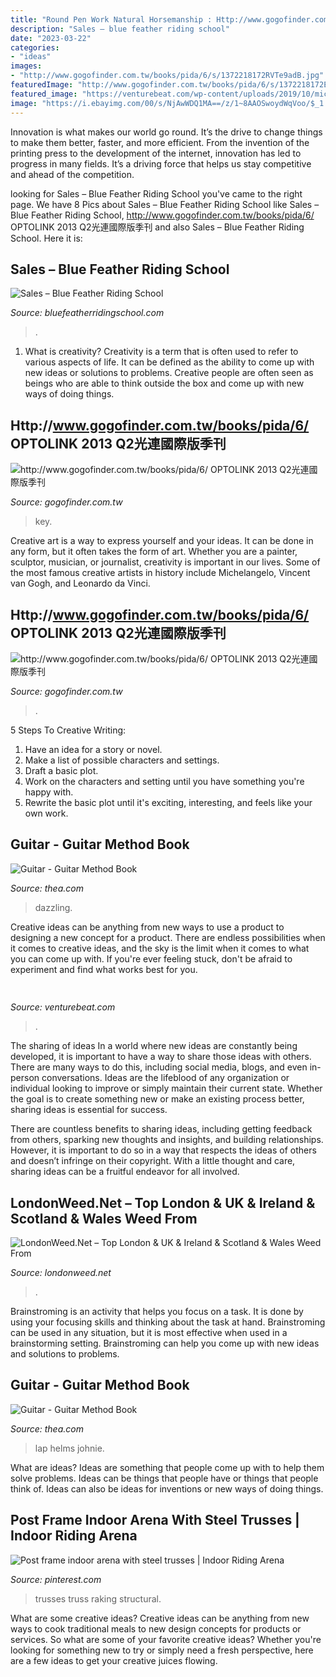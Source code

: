 ```yaml
---
title: "Round Pen Work Natural Horsemanship : Http://www.gogofinder.com.tw/books/pida/6/ Optolink 2013 Q2光連國際版季刊"
description: "Sales – blue feather riding school"
date: "2023-03-22"
categories:
- "ideas"
images:
- "http://www.gogofinder.com.tw/books/pida/6/s/1372218172RVTe9adB.jpg"
featuredImage: "http://www.gogofinder.com.tw/books/pida/6/s/1372218172E5ihGVVe.jpg"
featured_image: "https://venturebeat.com/wp-content/uploads/2019/10/microsoft-surface-event-surface-pro-x-2.jpg?w=800"
image: "https://i.ebayimg.com/00/s/NjAwWDQ1MA==/z/1~8AAOSwoydWqVoo/$_1.JPG"
---
```



Innovation is what makes our world go round. It’s the drive to change things to make them better, faster, and more efficient. From the invention of the printing press to the development of the internet, innovation has led to progress in many fields. It’s a driving force that helps us stay competitive and ahead of the competition.

	

		
looking for Sales – Blue Feather Riding School you've came to the right page. We have 8 Pics about Sales – Blue Feather Riding School like Sales – Blue Feather Riding School, http://www.gogofinder.com.tw/books/pida/6/ OPTOLINK 2013 Q2光連國際版季刊 and also Sales – Blue Feather Riding School. Here it is:
		
    
## Sales – Blue Feather Riding School

<img loading=lazy src="https://bffequestrian.files.wordpress.com/2020/10/0a57ef15-bd07-4381-a368-d81ca05047e5.jpg?w=1200" onerror="this.onerror=null;this.src='https://tse3.mm.bing.net/th?id=OIP.OH9Orz7NWiT-TndReofppgHaFn&amp;pid=15.1';" alt="Sales – Blue Feather Riding School">

_Source: bluefeatherridingschool.com_

>. 

	

1. What is creativity?
Creativity is a term that is often used to refer to various aspects of life. It can be defined as the ability to come up with new ideas or solutions to problems. Creative people are often seen as beings who are able to think outside the box and come up with new ways of doing things.

    
## Http://www.gogofinder.com.tw/books/pida/6/ OPTOLINK 2013 Q2光連國際版季刊

<img loading=lazy src="http://www.gogofinder.com.tw/books/pida/6/s/1372218172RVTe9adB.jpg" onerror="this.onerror=null;this.src='https://tse1.mm.bing.net/th?id=OIP.3BqtmDrpapgu6dcZQ2Q8AgHaKf&amp;pid=15.1';" alt="http://www.gogofinder.com.tw/books/pida/6/ OPTOLINK 2013 Q2光連國際版季刊">

_Source: gogofinder.com.tw_

>key. 

	

Creative art is a way to express yourself and your ideas. It can be done in any form, but it often takes the form of art. Whether you are a painter, sculptor, musician, or journalist, creativity is important in our lives. Some of the most famous creative artists in history include Michelangelo, Vincent van Gogh, and Leonardo da Vinci.

    
## Http://www.gogofinder.com.tw/books/pida/6/ OPTOLINK 2013 Q2光連國際版季刊

<img loading=lazy src="http://www.gogofinder.com.tw/books/pida/6/s/1372218172E5ihGVVe.jpg" onerror="this.onerror=null;this.src='https://tse3.mm.bing.net/th?id=OIP.o06I5LTFzpG7WNKrWkk3XQHaKf&amp;pid=15.1';" alt="http://www.gogofinder.com.tw/books/pida/6/ OPTOLINK 2013 Q2光連國際版季刊">

_Source: gogofinder.com.tw_

>. 

	

5 Steps To Creative Writing:
1. Have an idea for a story or novel.
2. Make a list of possible characters and settings.
3. Draft a basic plot.
4. Work on the characters and setting until you have something you're happy with.
5. Rewrite the basic plot until it's exciting, interesting, and feels like your own work.

    
## Guitar - Guitar Method Book

<img loading=lazy src="https://i.ebayimg.com/00/s/MTYwMFgxMjAw/z/m3cAAOSwTmBfYGKg/$_1.JPG" onerror="this.onerror=null;this.src='https://tse2.mm.bing.net/th?id=OIP.EIdHuIybIG4QirqISwR3xwAAAA&amp;pid=15.1';" alt="Guitar - Guitar Method Book">

_Source: thea.com_

>dazzling. 

	

Creative ideas can be anything from new ways to use a product to designing a new concept for a product. There are endless possibilities when it comes to creative ideas, and the sky is the limit when it comes to what you can come up with. If you're ever feeling stuck, don't be afraid to experiment and find what works best for you.

    
## 

<img loading=lazy src="https://venturebeat.com/wp-content/uploads/2019/10/microsoft-surface-event-surface-pro-x-2.jpg?w=800" onerror="this.onerror=null;this.src='https://tse3.mm.bing.net/th?id=OIP.auKKqXzFbuA7K3bnIy22SgHaD6&amp;pid=15.1';" alt="">

_Source: venturebeat.com_

>. 

	

The sharing of ideas
In a world where new ideas are constantly being developed, it is important to have a way to share those ideas with others. There are many ways to do this, including social media, blogs, and even in-person conversations.
Ideas are the lifeblood of any organization or individual looking to improve or simply maintain their current state. Whether the goal is to create something new or make an existing process better, sharing ideas is essential for success.

There are countless benefits to sharing ideas, including getting feedback from others, sparking new thoughts and insights, and building relationships. However, it is important to do so in a way that respects the ideas of others and doesn’t infringe on their copyright. With a little thought and care, sharing ideas can be a fruitful endeavor for all involved.

    
## LondonWeed.Net – Top London &amp; UK &amp; Ireland &amp; Scotland &amp; Wales Weed From

<img loading=lazy src="https://londonweed.net/wp-content/uploads/2020/10/irelandcannabis-300x197.jpg" onerror="this.onerror=null;this.src='https://tse1.mm.bing.net/th?id=OIP.yK0HsEry_qYUFgmqdG_BzAAAAA&amp;pid=15.1';" alt="LondonWeed.Net – Top London &amp; UK &amp; Ireland &amp; Scotland &amp; Wales Weed From">

_Source: londonweed.net_

>. 

	

Brainstroming is an activity that helps you focus on a task. It is done by using your focusing skills and thinking about the task at hand. Brainstroming can be used in any situation, but it is most effective when used in a brainstorming setting. Brainstroming can help you come up with new ideas and solutions to problems.

    
## Guitar - Guitar Method Book

<img loading=lazy src="https://i.ebayimg.com/00/s/NjAwWDQ1MA==/z/1~8AAOSwoydWqVoo/$_1.JPG" onerror="this.onerror=null;this.src='https://tse1.mm.bing.net/th?id=OIP._3tT8q2UNukz5LSspH1rDAAAAA&amp;pid=15.1';" alt="Guitar - Guitar Method Book">

_Source: thea.com_

>lap helms johnie. 

	

What are ideas?
Ideas are something that people come up with to help them solve problems. Ideas can be things that people have or things that people think of. Ideas can also be ideas for inventions or new ways of doing things.

    
## Post Frame Indoor Arena With Steel Trusses | Indoor Riding Arena

<img loading=lazy src="https://s-media-cache-ak0.pinimg.com/736x/a1/95/46/a195463b21faaa1f2d4858370ce2e1a6.jpg" onerror="this.onerror=null;this.src='https://tse1.mm.bing.net/th?id=OIP.U7JrYykQEyAh3VTYT7Kw_AHaE6&amp;pid=15.1';" alt="Post frame indoor arena with steel trusses | Indoor Riding Arena">

_Source: pinterest.com_

>trusses truss raking structural. 

	

What are some creative ideas?
Creative ideas can be anything from new ways to cook traditional meals to new design concepts for products or services. So what are some of your favorite creative ideas? Whether you're looking for something new to try or simply need a fresh perspective, here are a few ideas to get your creative juices flowing.

